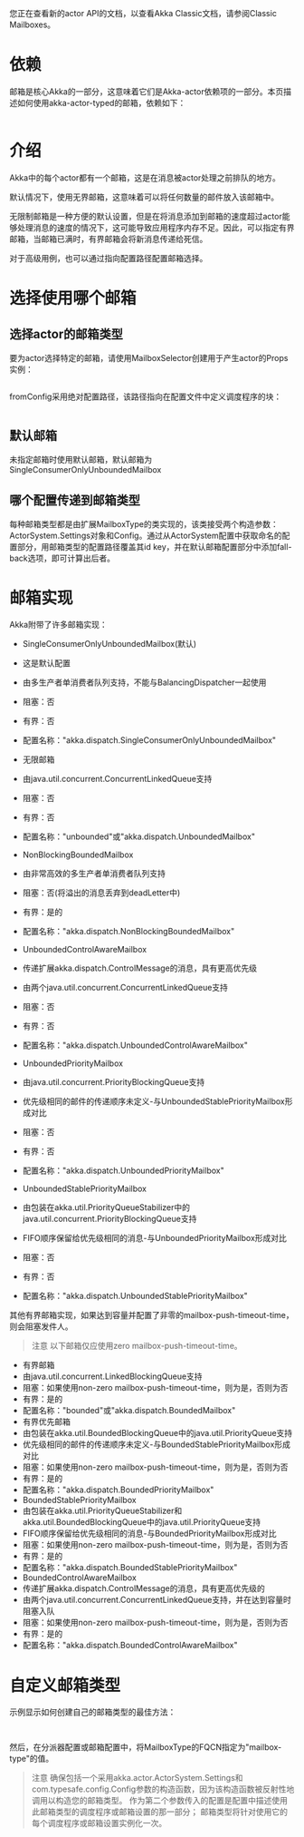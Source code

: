 您正在查看新的actor API的文档，以查看Akka Classic文档，请参阅Classic Mailboxes。

# 依赖
邮箱是核心Akka的一部分，这意味着它们是Akka-actor依赖项的一部分。本页描述如何使用akka-actor-typed的邮箱，依赖如下：

```xml

```
# 介绍
Akka中的每个actor都有一个邮箱，这是在消息被actor处理之前排队的地方。

默认情况下，使用无界邮箱，这意味着可以将任何数量的邮件放入该邮箱中。

无限制邮箱是一种方便的默认设置，但是在将消息添加到邮箱的速度超过actor能够处理消息的速度的情况下，这可能导致应用程序内存不足。因此，可以指定有界邮箱，当邮箱已满时，有界邮箱会将新消息传递给死信。

对于高级用例，也可以通过指向配置路径配置邮箱选择。

# 选择使用哪个邮箱
## 选择actor的邮箱类型
要为actor选择特定的邮箱，请使用MailboxSelector创建用于产生actor的Props实例：
```java

```

fromConfig采用绝对配置路径，该路径指向在配置文件中定义调度程序的块：
```java

```

## 默认邮箱
未指定邮箱时使用默认邮箱，默认邮箱为SingleConsumerOnlyUnboundedMailbox

## 哪个配置传递到邮箱类型
每种邮箱类型都是由扩展MailboxType的类实现的，该类接受两个构造参数：ActorSystem.Settings对象和Config。通过从ActorSystem配置中获取命名的配置部分，用邮箱类型的配置路径覆盖其id key，并在默认邮箱配置部分中添加fall-back选项，即可计算出后者。

# 邮箱实现
Akka附带了许多邮箱实现：

- SingleConsumerOnlyUnboundedMailbox(默认)
 - 这是默认配置
 - 由多生产者单消费者队列支持，不能与BalancingDispatcher一起使用
 - 阻塞：否
 - 有界：否
 - 配置名称："akka.dispatch.SingleConsumerOnlyUnboundedMailbox"

- 无限邮箱
 - 由java.util.concurrent.ConcurrentLinkedQueue支持
 - 阻塞：否
 - 有界：否
 - 配置名称："unbounded"或"akka.dispatch.UnboundedMailbox"

- NonBlockingBoundedMailbox
 - 由非常高效的多生产者单消费者队列支持
 - 阻塞：否(将溢出的消息丢弃到deadLetter中)
 - 有界：是的
 - 配置名称："akka.dispatch.NonBlockingBoundedMailbox"

- UnboundedControlAwareMailbox
 - 传递扩展akka.dispatch.ControlMessage的消息，具有更高优先级
 - 由两个java.util.concurrent.ConcurrentLinkedQueue支持
 - 阻塞：否
 - 有界：否
 - 配置名称："akka.dispatch.UnboundedControlAwareMailbox"

- UnboundedPriorityMailbox
 - 由java.util.concurrent.PriorityBlockingQueue支持
 - 优先级相同的邮件的传递顺序未定义-与UnboundedStablePriorityMailbox形成对比
 - 阻塞：否
 - 有界：否
 - 配置名称："akka.dispatch.UnboundedPriorityMailbox"

- UnboundedStablePriorityMailbox
 - 由包装在akka.util.PriorityQueueStabilizer中的java.util.concurrent.PriorityBlockingQueue支持
 - FIFO顺序保留给优先级相同的消息-与UnboundedPriorityMailbox形成对比
 - 阻塞：否
 - 有界：否
 - 配置名称："akka.dispatch.UnboundedStablePriorityMailbox"

其他有界邮箱实现，如果达到容量并配置了非零的mailbox-push-timeout-time，则会阻塞发件人。

>注意
以下邮箱仅应使用zero mailbox-push-timeout-time。

- 有界邮箱
 - 由java.util.concurrent.LinkedBlockingQueue支持
 - 阻塞：如果使用non-zero mailbox-push-timeout-time，则为是，否则为否
 - 有界：是的
 - 配置名称："bounded"或"akka.dispatch.BoundedMailbox"
- 有界优先邮箱
 - 由包装在akka.util.BoundedBlockingQueue中的java.util.PriorityQueue支持
 - 优先级相同的邮件的传递顺序未定义-与BoundedStablePriorityMailbox形成对比
 - 阻塞：如果使用non-zero mailbox-push-timeout-time，则为是，否则为否
 - 有界：是的
 - 配置名称："akka.dispatch.BoundedPriorityMailbox"
- BoundedStablePriorityMailbox
 - 由包装在akka.util.PriorityQueueStabilizer和akka.util.BoundedBlockingQueue中的java.util.PriorityQueue支持
 - FIFO顺序保留给优先级相同的消息-与BoundedPriorityMailbox形成对比
 - 阻塞：如果使用non-zero mailbox-push-timeout-time，则为是，否则为否
 - 有界：是的
 - 配置名称："akka.dispatch.BoundedStablePriorityMailbox"
- BoundedControlAwareMailbox
 - 传递扩展akka.dispatch.ControlMessage的消息，具有更高优先级的
 - 由两个java.util.concurrent.ConcurrentLinkedQueue支持，并在达到容量时阻塞入队
 - 阻塞：如果使用non-zero mailbox-push-timeout-time，则为是，否则为否
 - 有界：是的
 - 配置名称："akka.dispatch.BoundedControlAwareMailbox"

# 自定义邮箱类型
示例显示如何创建自己的邮箱类型的最佳方法：
```java
```
```java
```
然后，在分派器配置或邮箱配置中，将MailboxType的FQCN指定为"mailbox-type"的值。

>注意
确保包括一个采用akka.actor.ActorSystem.Settings和com.typesafe.config.Config参数的构造函数，因为该构造函数被反射性地调用以构造您的邮箱类型。 作为第二个参数传入的配置是配置中描述使用此邮箱类型的调度程序或邮箱设置的那一部分； 邮箱类型将针对使用它的每个调度程序或邮箱设置实例化一次。